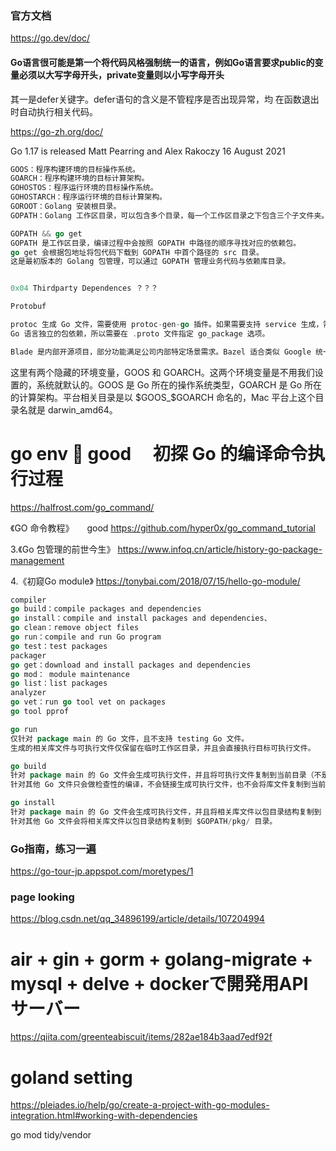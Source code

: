 ### 官方文档
https://go.dev/doc/

#### Go语言很可能是第一个将代码风格强制统一的语言，例如Go语言要求public的变量必须以大写字母开头，private变量则以小写字母开头

其一是defer关键字。defer语句的含义是不管程序是否出现异常，均 在函数退出时自动执行相关代码。

https://go-zh.org/doc/

Go 1.17 is released
Matt Pearring and Alex Rakoczy
16 August 2021

```GO
GOOS：程序构建环境的目标操作系统。
GOARCH：程序构建环境的目标计算架构。
GOHOSTOS：程序运行环境的目标操作系统。
GOHOSTARCH：程序运行环境的目标计算架构。
GOROOT：Golang 安装根目录。
GOPATH：Golang 工作区目录，可以包含多个目录，每一个工作区目录之下包含三个子文件夹。

GOPATH && go get
GOPATH 是工作区目录，编译过程中会按照 GOPATH 中路径的顺序寻找对应的依赖包。
go get 会根据包地址将包代码下载到 GOPATH 中首个路径的 src 目录。
这是最初版本的 Golang 包管理，可以通过 GOPATH 管理业务代码与依赖库目录。


0x04 Thirdparty Dependences ？？？

Protobuf

protoc 生成 Go 文件，需要使用 protoc-gen-go 插件。如果需要支持 service 生成，需要使用 grpc 子插件。
Go 语言独立的包依赖，所以需要在 .proto 文件指定 go_package 选项。

Blade 是内部开源项目，部分功能满足公司内部特定场景需求。Bazel 适合类似 Google 统一代码库的超大型工程。两者差异化不大，所以选择了小而美，更适合公司内部使用的 Blade。

```
这里有两个隐藏的环境变量，GOOS 和 GOARCH。这两个环境变量是不用我们设置的，系统就默认的。GOOS 是 Go 所在的操作系统类型，GOARCH 是 Go 所在的计算架构。平台相关目录是以
$GOOS_$GOARCH 命名的，Mac 平台上这个目录名就是 darwin_amd64。

# go env 🔴 good 　初探 Go 的编译命令执行过程
https://halfrost.com/go_command/

《GO 命令教程》　　good
https://github.com/hyper0x/go_command_tutorial

3.《Go 包管理的前世今生》
https://www.infoq.cn/article/history-go-package-management

4.《初窥Go module》
https://tonybai.com/2018/07/15/hello-go-module/

```GO
compiler
go build：compile packages and dependencies
go install：compile and install packages and dependencies、
go clean：remove object files
go run：compile and run Go program
go test：test packages
packager
go get：download and install packages and dependencies
go mod： module maintenance
go list：list packages
analyzer
go vet：run go tool vet on packages
go tool pprof

go run
仅针对 package main 的 Go 文件，且不支持 testing Go 文件。
生成的相关库文件与可执行文件仅保留在临时工作区目录，并且会直接执行目标可执行文件。

go build
针对 package main 的 Go 文件会生成可执行文件，并且将可执行文件复制到当前目录（不是源代码所在目录）。
针对其他 Go 文件只会做检查性的编译，不会链接生成可执行文件，也不会将库文件复制到当前目录。

go install
针对 package main 的 Go 文件会生成可执行文件，并且将相关库文件以包目录结构复制到 $GOPATH/pkg/ 目录，可执行文件将直接复制到 $GOPATH/bin 或 $GOBIN 目录。
针对其他 Go 文件会将相关库文件以包目录结构复制到 $GOPATH/pkg/ 目录。
```

### Go指南，练习一遍
https://go-tour-jp.appspot.com/moretypes/1

### page looking
https://blog.csdn.net/qq_34896199/article/details/107204994

# air + gin + gorm + golang-migrate + mysql + delve + dockerで開発用APIサーバー
https://qiita.com/greenteabiscuit/items/282ae184b3aad7edf92f

# goland setting
https://pleiades.io/help/go/create-a-project-with-go-modules-integration.html#working-with-dependencies

go mod tidy/vendor
